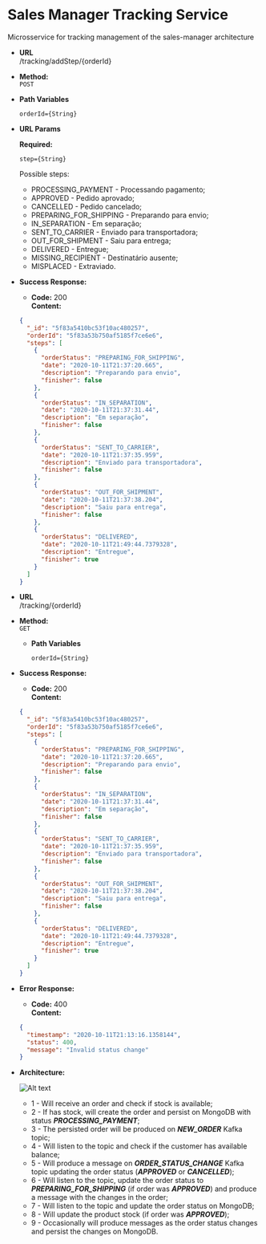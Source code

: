 # Sales Manager Tracking Service

Microsservice for tracking management of the sales-manager architecture

* **URL**\
/tracking/addStep/{orderId}

* **Method:**\
 `POST`
 
 *  **Path Variables**

     `orderId={String}`
 *  **URL Params**
  
     **Required:**
      
     `step={String}`
          
      Possible steps:
      * PROCESSING_PAYMENT - Processando pagamento;
      * APPROVED - Pedido aprovado;
      * CANCELLED - Pedido cancelado;
      * PREPARING_FOR_SHIPPING - Preparando para envio;
      * IN_SEPARATION - Em separação;
      * SENT_TO_CARRIER - Enviado para transportadora;
      * OUT_FOR_SHIPMENT - Saiu para entrega;
      * DELIVERED - Entregue;
      * MISSING_RECIPIENT - Destinatário ausente;
      * MISPLACED - Extraviado.
 * **Success Response:**
 
    * **Code:** 200 <br />
        **Content:**
    ```json
    {
      "_id": "5f83a5410bc53f10ac480257",
      "orderId": "5f83a53b750af5185f7ce6e6",
      "steps": [
        {
          "orderStatus": "PREPARING_FOR_SHIPPING",
          "date": "2020-10-11T21:37:20.665",
          "description": "Preparando para envio",
          "finisher": false
        },
        {
          "orderStatus": "IN_SEPARATION",
          "date": "2020-10-11T21:37:31.44",
          "description": "Em separação",
          "finisher": false
        },
        {
          "orderStatus": "SENT_TO_CARRIER",
          "date": "2020-10-11T21:37:35.959",
          "description": "Enviado para transportadora",
          "finisher": false
        },
        {
          "orderStatus": "OUT_FOR_SHIPMENT",
          "date": "2020-10-11T21:37:38.204",
          "description": "Saiu para entrega",
          "finisher": false
        },
        {
          "orderStatus": "DELIVERED",
          "date": "2020-10-11T21:49:44.7379328",
          "description": "Entregue",
          "finisher": true
        }
      ]
    }
    ```

* **URL**\
/tracking/{orderId}

* **Method:**\
 `GET`

  *  **Path Variables**

     `orderId={String}`
 * **Success Response:**

    * **Code:** 200 <br />
        **Content:**
    ```json
    {
      "_id": "5f83a5410bc53f10ac480257",
      "orderId": "5f83a53b750af5185f7ce6e6",
      "steps": [
        {
          "orderStatus": "PREPARING_FOR_SHIPPING",
          "date": "2020-10-11T21:37:20.665",
          "description": "Preparando para envio",
          "finisher": false
        },
        {
          "orderStatus": "IN_SEPARATION",
          "date": "2020-10-11T21:37:31.44",
          "description": "Em separação",
          "finisher": false
        },
        {
          "orderStatus": "SENT_TO_CARRIER",
          "date": "2020-10-11T21:37:35.959",
          "description": "Enviado para transportadora",
          "finisher": false
        },
        {
          "orderStatus": "OUT_FOR_SHIPMENT",
          "date": "2020-10-11T21:37:38.204",
          "description": "Saiu para entrega",
          "finisher": false
        },
        {
          "orderStatus": "DELIVERED",
          "date": "2020-10-11T21:49:44.7379328",
          "description": "Entregue",
          "finisher": true
        }
      ]
    }
    ```
    
* **Error Response:**

    * **Code:** 400 <br />
        **Content:** 
    ```json
    {
      "timestamp": "2020-10-11T21:13:16.1358144",
      "status": 400,
      "message": "Invalid status change"
    }
    ```
  
 * **Architecture:**
 
    ![Alt text](https://user-images.githubusercontent.com/51386403/95694559-0ef35880-0c09-11eb-9667-9ae838b4d40f.png "Architecture")
    * 1 - Will receive an order and check if stock is available;
    * 2 - If has stock, will create the order and persist on MongoDB with status ***PROCESSING_PAYMENT***;
    * 3 - The persisted order will be produced on ***NEW_ORDER*** Kafka topic;
    * 4 - Will listen to the topic and check if the customer has available balance;
    * 5 - Will produce a message on ***ORDER_STATUS_CHANGE*** Kafka topic updating the order status (***APPROVED*** or ***CANCELLED***);
    * 6 - Will listen to the topic, update the order status to ***PREPARING_FOR_SHIPPING*** (if order was ***APPROVED***)  and produce a message with the changes in the order;
    * 7 - Will listen to the topic and update the order status on MongoDB;
    * 8 - Will update the product stock (if order was ***APPROVED***);
    * 9 - Occasionally will produce messages as the order status changes and persist the changes on MongoDB.